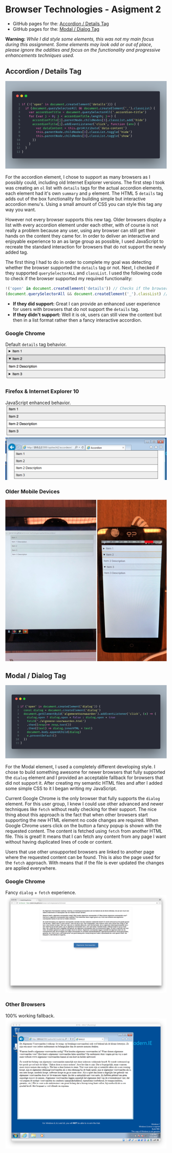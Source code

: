 # Browser Technologies - Asigment 2

* GitHub pages for the: [Accordion / Details Tag]()
* GitHub pages for the: [Modal / Dialog Tag]()

**Warning:** *While I did style some elements, this was not my main focus during this assignment. Some elements may look odd or out of place, please ignore the oddities and focus on the functionality and progressive enhancements techniques used.*

## Accordion / Details Tag

![Accordion Code Image](./images/accordion.png)

For the accordion element, I chose to support as many browsers as I possibly could, including old Internet Explorer versions. The first step I took was creating an ```ol``` list with ```details``` tags for the actual accordion elements, each element had it's own ```summary``` and ```p``` element. The HTML 5 ```details``` tag adds out of the box functionality for building simple but interactive accordion menu's. Using a small amount of CSS you can style this tag any way you want.

However not every browser supports this new tag. Older browsers display a list with every accordion element under each other, with of course is not really a problem because any user, using any browser can still get their hands on the content they came for. In order to deliver an interactive and enjoyable experience to an as large group as possible, I used JavaScript to recreate the standard interaction for browsers that do not support the newly added tag.

The first thing I had to do in order to complete my goal was detecting whether the browser supported the ```details``` tag or not. Next, I checked if they supported ```querySelectorALL``` and ```classList```. I used the following code to check if the browser supported my required functionality:

```javascript
!('open' in document.createElement('details')) // Checks if the browser supports the details tag.
(document.querySelectorAll && document.createElement('_').classList) // Checks if the browser supports querySelectorAll & classList.
```

* **If they did support:** Great I can provide an enhanced user experience for users with browsers that do not support the ```details``` tag.
* **If they didn't support:** Well it is ok, users can still view the content but then in a list format rather then a fancy interactive accordion.

### Google Chrome

Default ```details``` tag behavior.
![Accordion Google Chrome](./images/a-chrome.png)

### Firefox & Internet Explorer 10

JavaScript enhanced behavior.
![Accordion Firefox](./images/a-firefox.png)
![Accordion Internet Explorer](./images/a-ie.png)

### Older Mobile Devices

![Older Mobile Devices](./images/device-lab.jpeg)

## Modal / Dialog Tag

![Modal Code Image](./images/modal.png)

For the Modal element, I used a completely different developing style. I chose to build something awesome for newer browsers that fully supported the ```dialog``` element and I provided an acceptable fallback for browsers that did not support it. After creating my semantic HTML files and after I added some simple CSS to it I began writing my JavaScript.

Current Google Chrome is the only browser that fully supports the ```dialog``` element. For this user group, I knew I could use other advanced and newer techniques like ```fetch``` without really checking for their support. The nice thing about this approach is the fact that when other browsers start supporting the new HTML element no code changes are required. When Google Chrome users click on the button a fancy popup is shown with the requested content. The content is fetched using ```fetch``` from another HTML file. This is great! It means that I can fetch any content from any page I want without having duplicated lines of code or content.

Users that use other unsupported browsers are linked to another page where the requested content can be found. This is also the page used for the ```fetch``` approach. With means that if the file is ever updated the changes are applied everywhere.

### Google Chrome

Fancy ```dialog``` + ```fetch``` experience.
![Modal Google Chrome](./images/m-chrome.png)

### Other Browsers

100% working fallback.
![Accordion Internet Explorer](./images/m-ie.png)